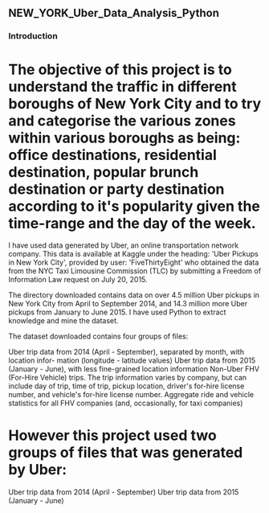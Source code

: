 ## NEW_YORK_Uber_Data_Analysis_Python

 ### Introduction

# The objective of this project is to understand the traffic in different boroughs of New York City and to try and categorise the various zones within various boroughs as being: office destinations, residential destination, popular brunch destination or party destination according to it's popularity given the time-range and the day of the week.

I have used data generated by Uber, an online transportation network company. This data is available at Kaggle under the heading: 'Uber Pickups in New York City', provided by user: 'FiveThirtyEight' who obtained the data from the NYC Taxi Limousine Commission (TLC) by submitting a Freedom of Information Law request on July 20, 2015.


The directory downloaded contains data on over 4.5 million Uber pickups in New York City from April to September 2014, and 14.3 million more Uber pickups from January to June 2015. I have used Python to extract knowledge and mine the dataset.


The dataset downloaded contains four groups of files:

Uber trip data from 2014 (April - September), separated by month, with location infor- mation (longitude - latitude values)
Uber trip data from 2015 (January - June), with less fine-grained location information
Non-Uber FHV (For-Hire Vehicle) trips. The trip information varies by company, but can include day of trip, time of trip, pickup location, driver's for-hire license number, and vehicle's for-hire license number.
Aggregate ride and vehicle statistics for all FHV companies (and, occasionally, for taxi companies)

# However this project used two groups of files that was generated by Uber:

Uber trip data from 2014 (April - September)
Uber trip data from 2015 (January - June)

